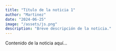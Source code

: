 ```yaml
---
title: "Título de la noticia 1"
author: "Martinez"
date: "2024-06-25"
image: "/assets/js.png"
description: "Breve descripción de la noticia."
---
```

Contenido de la noticia aquí...
